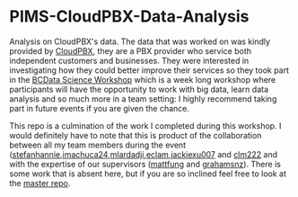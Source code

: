 # PIMS-CloudPBX-Data-Analysis
Analysis on CloudPBX's data. The data that was worked on was kindly provided by [CloudPBX](http://www.cloudpbx.ca/ "CloudPBX's Home Page"), they are a PBX provider who service both independent customers and businesses. They were interested in investigating how they could better improve their services so they took part in the [BCData Science Workshop](
http://workshop.bcdata.ca/2018/#about "BCData Home Page") which is a week long workshop where participants will have the opportunity to work with big data, learn data analysis and so much more in a team setting: I highly recommend taking part in future events if you are given the chance.

This repo is a culmination of the work I completed during this workshop. I would definitely have to note that this is product of the collaboration between all my team members during the event ([stefanhannie](https://github.com/stefanhannie),[imachuca24](https://github.com/imachuca24),[mlardadji](https://github.com/mlardadji),[eclam](https://github.com/eclam),[jackiexu007](https://github.com/jackiexu007) and [clm222](https://github.com/clm222) and with the expertise of our supervisors ([mattfung](https://github.com/mattfung) and [grahamsnz](https://github.com/gragamsnz)). There is some work that is absent here, but if you are so inclined feel free to look at the [master repo](https://github.com/mattfung/pims-bcdata18-cloudpbx "Master Mess").

